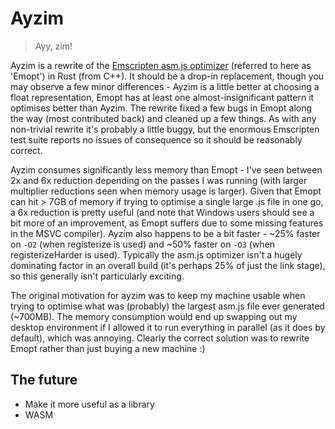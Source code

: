 Ayzim
=====

> Ayy, zim!

Ayzim is a rewrite of the [Emscripten asm.js optimizer](https://github.com/kripken/emscripten/tree/1.36.0/tools/optimizer) (referred to here as 'Emopt') in Rust (from C++). It should be a drop-in replacement, though you may observe a few minor differences - Ayzim is a little better at choosing a float representation, Emopt has at least one almost-insignificant pattern it optimises better than Ayzim. The rewrite fixed a few bugs in Emopt along the way (most contributed back) and cleaned up a few things. As with any non-trivial rewrite it's probably a little buggy, but the enormous Emscripten test suite reports no issues of consequence so it should be reasonably correct.

Ayzim consumes significantly less memory than Emopt - I've seen between 2x and 6x reduction depending on the passes I was running (with larger multiplier reductions seen when memory usage is larger). Given that Emopt can hit > 7GB of memory if trying to optimise a single large .js file in one go, a 6x reduction is pretty useful (and note that Windows users should see a bit more of an improvement, as Emopt suffers due to some missing features in the MSVC compiler). Ayzim also happens to be a bit faster - ~25% faster on `-O2` (when registerize is used) and ~50% faster on `-O3` (when registerizeHarder is used). Typically the asm.js optimizer isn't a hugely dominating factor in an overall build (it's perhaps 25% of just the link stage), so this generally isn't particularly exciting.

The original motivation for ayzim was to keep my machine usable when trying to optimise what was (probably) the largest asm.js file ever generated (~700MB). The memory consumption would end up swapping out my desktop environment if I allowed it to run everything in parallel (as it does by default), which was annoying. Clearly the correct solution was to rewrite Emopt rather than just buying a new machine :)

The future
----------

 - Make it more useful as a library
 - WASM
